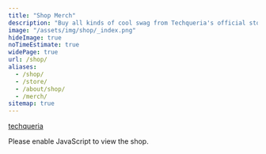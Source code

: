 ```yaml
---
title: "Shop Merch"
description: "Buy all kinds of cool swag from Techqueria's official store. 🛒"
image: "/assets/img/shop/_index.png"
hideImage: true
noTimeEstimate: true
widePage: true
url: /shop/
aliases:
  - /shop/
  - /store/
  - /about/shop/
  - /merch/
sitemap: true
---
```


<div id="techqueria-shop">
    <a href="https://shop.spreadshirt.com/techqueria">techqueria</a>
</div>

<script>
    var spread_shop_config = {
        shopName: 'techqueria',
        locale: 'us_US',
        prefix: 'https://shop.spreadshirt.com',
        baseId: 'techqueria-shop'
    };
</script>

<script type="text/javascript"
        src="https://shop.spreadshirt.com/shopfiles/shopclient/shopclient.nocache.js">
</script>

<noscript>Please enable JavaScript to view the shop.</noscript>

<style>
body {
  font-family: "Rubik", BlinkMacSystemFont, -apple-system, "Roboto", "Segoe UI", "Oxygen", "Ubuntu", "Cantarell", "Fira Sans", "Droid Sans", "Helvetica Neue", "Helvetica", "Arial", sans-serif
}

.SprdMain .sprd-detail-sizes, .SprdMain .sprd-detail-social__caption, .SprdMain .sprd-detail-suggestions__caption {
  margin-bottom: 2em;
}

.SprdMain .sprd-detail-sizes__size {
  min-width: unset;
  font-size: 1em;
}

.SprdMain .sprd-button-secondary-cta-ghost {
  margin-bottom: 0;
  min-height: unset;
  padding: .5em;
  margin-right: .25em;
}

.SprdMain .sprd-detail-design-details__text {
  display: none;
}

.sprd-info-footer {
  padding-bottom: 2em;
}
</style>

